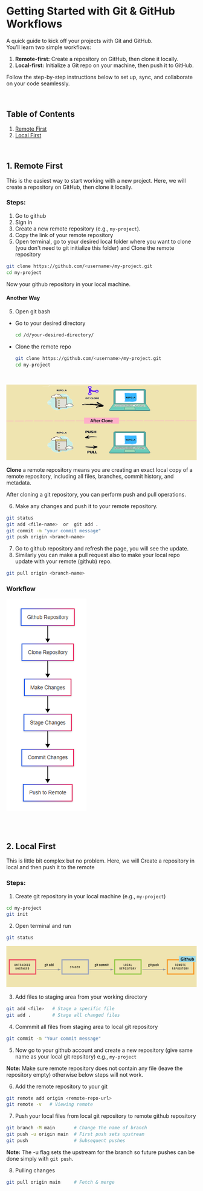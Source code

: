 # Getting Started with Git & GitHub Workflows

A quick guide to kick off your projects with Git and GitHub.  
You’ll learn two simple workflows:

1. **Remote-first:** Create a repository on GitHub, then clone it locally.  
2. **Local-first:** Initialize a Git repo on your machine, then push it to GitHub.

Follow the step-by-step instructions below to set up, sync, and collaborate on your code seamlessly.

<br/>


## Table of Contents

1. [Remote First](#1-remote-first)
2. [Local First](#2-local-first)


<br/>




## 1. Remote First
This is the easiest way to start working with a new project. Here, we will create a repository on GitHub, then clone it locally.

### Steps:
1. Go to github
2. Sign in
3. Create a new remote repository (e.g., `my-project`).
4. Copy the link of your remote repository
5. Open terminal, go to your desired local folder where you want to clone (you don't need to git initialize this folder) and Clone the remote repository
```bash
git clone https://github.com/<username>/my-project.git
cd my-project
```
Now your github repository in your local machine. 


#### Another Way
5. Open git bash
* Go to your desired directory 
    ```bash
    cd /d/your-desired-directory/
    ```
* Clone the remote repo 
    ```bash
    git clone https://github.com/<username>/my-project.git
    cd my-project
    ```
<br/>

![alt text](Images/clone-git-repository.png)

**Clone** a remote repository means you are creating an exact local copy of a remote repository, including all files, branches, commit history, and metadata.

After cloning a git repository, you can perform push and pull operations.

6. Make any changes and push it to your remote repository.
```bash
git status
git add <file-name>  or  git add .
git commit -m "your commit message"
git push origin <branch-name>
```
7. Go to github repository and refresh the page, you will see the update.
8. Similarly you can make a pull request also to make your local repo update with your remote (github) repo.

```bash
git pull origin <branch-name>
```

### Workflow
![alt text](Images/clone-workflow.png)

<br/>
<br/>

## 2. Local First 
This is little bit complex but no problem. Here, we will Create a repository in local and then push it to the remote

### Steps:
1. Create git repository in your local machine (e.g., `my-project`)
```bash
cd my-project
git init
```
2. Open terminal and run 
```bash
git status
```

![alt text](Images/git-add-commit-push.png)

3. Add files to staging area from your working directory

```bash
git add <file>   # Stage a specific file
git add .        # Stage all changed files
```

4. Commmit all files from staging area to local git repository
```bash
git commit -m "Your commit message"
```

5. Now go to your github account and create a new repository (give same name as your local git repsitory) e.g., `my-project`

**Note:** Make sure remote repository does not contain any file (leave the repository empty) otherwise below steps will not work.

6. Add the remote repository to your git
```bash
git remote add origin <remote-repo-url>
git remote -v   # Viewing remote
```

7. Push your local files from local git repository to remote github repository
```bash
git branch -M main       # Change the name of branch
git push -u origin main  # First push sets upstream
git push                 # Subsequent pushes
```
**Note:** The -u flag sets the upstream for the branch so future pushes can be done simply with `git push`.

8. Pulling changes
```bash
git pull origin main     # Fetch & merge
```